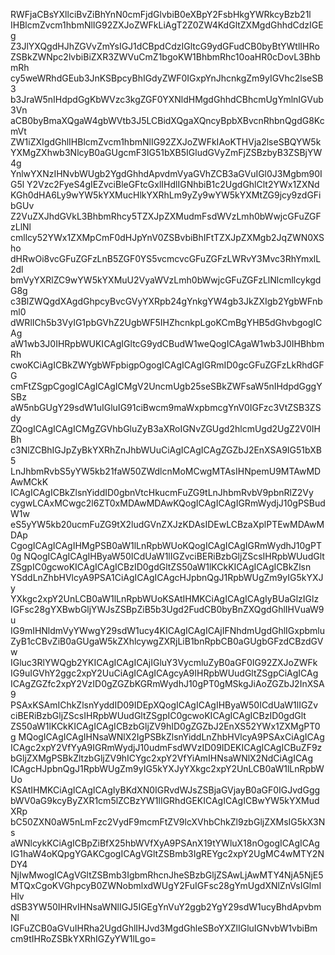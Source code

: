 RWFjaCBsYXllciBvZiBhYnN0cmFjdGlvbiB0eXBpY2FsbHkgYWRkcyBzb21l
IHBlcmZvcm1hbmNlIG92ZXJoZWFkLiAgT2Z0ZW4KdGltZXMgdGhhdCdzIGEg
Z3JlYXQgdHJhZGVvZmYsIGJ1dCBpdCdzIGltcG9ydGFudCB0byBtYWtlIHRo
ZSBkZWNpc2lvbiBiZXR3ZWVuCmZ1bgoKW1BhbmRhc10oaHR0cDovL3BhbmRh
cy5weWRhdGEub3JnKSBpcyBhIGdyZWF0IGxpYnJhcnkgZm9yIGVhc2lseSB3
b3JraW5nIHdpdGgKbWVzc3kgZGF0YXNldHMgdGhhdCBhcmUgYmlnIGVub3Vn
aCB0byBmaXQgaW4gbWVtb3J5LCBidXQgaXQncyBpbXBvcnRhbnQgdG8KcmVt
ZW1iZXIgdGhlIHBlcmZvcm1hbmNlIG92ZXJoZWFkIAoKTHVja2lseSBQYW5k
YXMgZXhwb3NlcyB0aGUgcmF3IG51bXB5IGludGVyZmFjZSBzbyB3ZSBjYW4g
YnlwYXNzIHNvbWUgb2YgdGhhdApvdmVyaGVhZCB3aGVuIGl0J3Mgbm90IG5l
Y2Vzc2FyeS4gIEZvciBleGFtcGxlIHdlIGNhbiB1c2UgdGhlClt2YWx1ZXNd
KGh0dHA6Ly9wYW5kYXMucHlkYXRhLm9yZy9wYW5kYXMtZG9jcy9zdGFibGUv
Z2VuZXJhdGVkL3BhbmRhcy5TZXJpZXMudmFsdWVzLmh0bWwjcGFuZGFzLlNl
cmllcy52YWx1ZXMpCmF0dHJpYnV0ZSBvbiBhIFtTZXJpZXMgb2JqZWN0XSho
dHRwOi8vcGFuZGFzLnB5ZGF0YS5vcmcvcGFuZGFzLWRvY3Mvc3RhYmxlL2dl
bmVyYXRlZC9wYW5kYXMuU2VyaWVzLmh0bWwjcGFuZGFzLlNlcmllcykgdG8g
c3BlZWQgdXAgdGhpcyBvcGVyYXRpb24gYnkgYW4gb3JkZXIgb2YgbWFnbml0
dWRlICh5b3VyIG1pbGVhZ2UgbWF5IHZhcnkpLgoKCmBgYHB5dGhvbgogICAg
aW1wb3J0IHRpbWUKICAgIGltcG9ydCBudW1weQogICAgaW1wb3J0IHBhbmRh
cwoKCiAgICBkZWYgbWFpbigpOgogICAgICAgIGRmID0gcGFuZGFzLkRhdGFG
cmFtZSgpCgogICAgICAgICMgV2UncmUgb25seSBkZWFsaW5nIHdpdGggYSBz
aW5nbGUgY29sdW1uIGluIG91ciBwcm9maWxpbmcgYnV0IGFzc3VtZSB3ZSdy
ZQogICAgICAgICMgZGVhbGluZyB3aXRoIGNvZGUgd2hlcmUgd2UgZ2V0IHBh
c3NlZCBhIGJpZyBkYXRhZnJhbWUuCiAgICAgICAgZGZbJ2EnXSA9IG51bXB5
LnJhbmRvbS5yYW5kb21faW50ZWdlcnMoMCwgMTAsIHNpemU9MTAwMDAwMCkK
ICAgICAgICBkZlsnYiddID0gbnVtcHkucmFuZG9tLnJhbmRvbV9pbnRlZ2Vy
cygwLCAxMCwgc2l6ZT0xMDAwMDAwKQogICAgICAgIGRmWydjJ10gPSBudW1w
eS5yYW5kb20ucmFuZG9tX2ludGVnZXJzKDAsIDEwLCBzaXplPTEwMDAwMDAp
CgogICAgICAgIHMgPSB0aW1lLnRpbWUoKQogICAgICAgIGRmWydhJ10gPT0g
NQogICAgICAgIHByaW50ICdUaW1lIGZvciBERiBzbGljZScsIHRpbWUudGlt
ZSgpIC0gcwoKICAgICAgICBzID0gdGltZS50aW1lKCkKICAgICAgICBkZlsn
YSddLnZhbHVlcyA9PSA1CiAgICAgICAgcHJpbnQgJ1RpbWUgZm9yIG5kYXJy
YXkgc2xpY2UnLCB0aW1lLnRpbWUoKSAtIHMKCiAgICAgICAgIyBUaGlzIGlz
IGFsc28gYXBwbGljYWJsZSBpZiB5b3Ugd2FudCB0byBnZXQgdGhlIHVuaW9u
IG9mIHNldmVyYWwgY29sdW1ucy4KICAgICAgICAjIFNhdmUgdGhlIGxpbmlu
ZyB1cCBvZiB0aGUgaW5kZXhlcywgZXRjLiB1bnRpbCB0aGUgbGFzdCBzdGVw
IGluc3RlYWQgb2YKICAgICAgICAjIGluY3VycmluZyB0aGF0IG92ZXJoZWFk
IG9uIGVhY2ggc2xpY2UuCiAgICAgICAgcyA9IHRpbWUudGltZSgpCiAgICAg
ICAgZGZfc2xpY2VzID0gZGZbKGRmWydhJ10gPT0gMSkgJiAoZGZbJ2InXSA9
PSAxKSAmIChkZlsnYyddID09IDEpXQogICAgICAgIHByaW50ICdUaW1lIGZv
ciBERiBzbGljZScsIHRpbWUudGltZSgpIC0gcwoKICAgICAgICBzID0gdGlt
ZS50aW1lKCkKICAgICAgICBzbGljZV9hID0gZGZbJ2EnXS52YWx1ZXMgPT0g
MQogICAgICAgIHNsaWNlX2IgPSBkZlsnYiddLnZhbHVlcyA9PSAxCiAgICAg
ICAgc2xpY2VfYyA9IGRmWydjJ10udmFsdWVzID09IDEKICAgICAgICBuZF9z
bGljZXMgPSBkZltzbGljZV9hICYgc2xpY2VfYiAmIHNsaWNlX2NdCiAgICAg
ICAgcHJpbnQgJ1RpbWUgZm9yIG5kYXJyYXkgc2xpY2UnLCB0aW1lLnRpbWUo
KSAtIHMKCiAgICAgICAgIyBKdXN0IGRvdWJsZSBjaGVjayB0aGF0IGJvdGgg
bWV0aG9kcyByZXR1cm5lZCBzYW1lIGRhdGEKICAgICAgICBwYW5kYXMudXRp
bC50ZXN0aW5nLmFzc2VydF9mcmFtZV9lcXVhbChkZl9zbGljZXMsIG5kX3Ns
aWNlcykKCiAgICBpZiBfX25hbWVfXyA9PSAnX19tYWluX18nOgogICAgICAg
IG1haW4oKQpgYGAKCgogICAgVGltZSBmb3IgREYgc2xpY2UgMC4wMTY2NDY4
NjIwMwogICAgVGltZSBmb3IgbmRhcnJheSBzbGljZSAwLjAwMTY4NjA5NjE5
MTQxCgoKVGhpcyB0ZWNobmlxdWUgY2FuIGFsc28gYmUgdXNlZnVsIGlmIHlv
dSB3YW50IHRvIHNsaWNlIGJ5IGEgYnVuY2ggb2YgY29sdW1ucyBhdApvbmNl
IGFuZCB0aGVuIHRha2UgdGhlIHJvd3MgdGhleSBoYXZlIGluIGNvbW1vbiBm
cm9tIHRoZSBkYXRhIGZyYW1lLgo=
